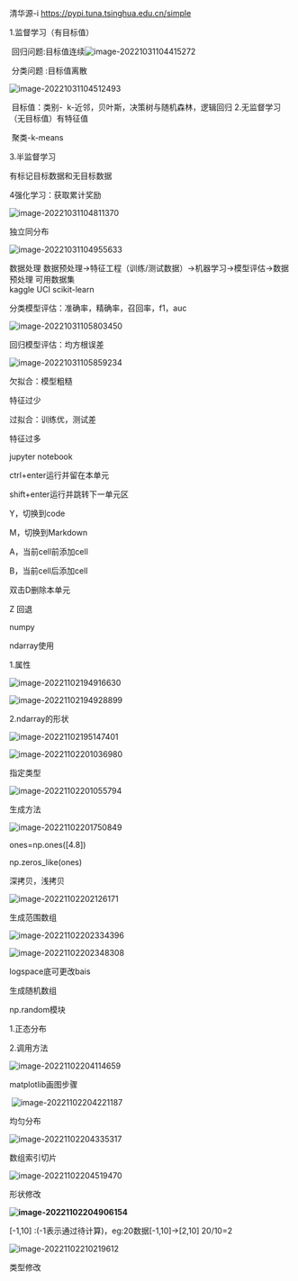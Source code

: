 清华源-i https://pypi.tuna.tsinghua.edu.cn/simple

1.监督学习（有目标值）

​		回归问题:目标值连续![image-20221031104415272](C:\Users\杜昊杰\AppData\Roaming\Typora\typora-user-images\image-20221031104415272.png)  

​        分类问题 :目标值离散

![image-20221031104512493](C:\Users\杜昊杰\AppData\Roaming\Typora\typora-user-images\image-20221031104512493.png)

​            目标值：类别-
​            k-近邻，贝叶斯，决策树与随机森林，逻辑回归
2.无监督学习（无目标值）有特征值

​            聚类-k-means

3.半监督学习

有标记目标数据和无目标数据

4强化学习：获取累计奖励

![image-20221031104811370](C:\Users\杜昊杰\AppData\Roaming\Typora\typora-user-images\image-20221031104811370.png)

独立同分布

![image-20221031104955633](C:\Users\杜昊杰\AppData\Roaming\Typora\typora-user-images\image-20221031104955633.png)



数据处理
    数据预处理->特征工程（训练/测试数据）->机器学习->模型评估->数据预处理
可用数据集    
    kaggle
    UCI
    scikit-learn



分类模型评估：准确率，精确率，召回率，f1，auc

![image-20221031105803450](C:\Users\杜昊杰\AppData\Roaming\Typora\typora-user-images\image-20221031105803450.png)



回归模型评估：均方根误差

![image-20221031105859234](C:\Users\杜昊杰\AppData\Roaming\Typora\typora-user-images\image-20221031105859234.png)



欠拟合：模型粗糙

特征过少



过拟合：训练优，测试差

特征过多

jupyter notebook

ctrl+enter运行并留在本单元

shift+enter运行并跳转下一单元区

 Y，切换到code

M，切换到Markdown

A，当前cell前添加cell

B，当前cell后添加cell

 双击D删除本单元

Z 回退

numpy

 ndarray使用

1.属性

![image-20221102194916630](C:\Users\杜昊杰\AppData\Roaming\Typora\typora-user-images\image-20221102194916630.png)



 ![image-20221102194928899](C:\Users\杜昊杰\AppData\Roaming\Typora\typora-user-images\image-20221102194928899.png)

2.ndarray的形状

 ![image-20221102195147401](C:\Users\杜昊杰\AppData\Roaming\Typora\typora-user-images\image-20221102195147401.png)

![image-20221102201036980](C:\Users\杜昊杰\AppData\Roaming\Typora\typora-user-images\image-20221102201036980.png)

指定类型

![image-20221102201055794](C:\Users\杜昊杰\AppData\Roaming\Typora\typora-user-images\image-20221102201055794.png)

生成方法

![image-20221102201750849](C:\Users\杜昊杰\AppData\Roaming\Typora\typora-user-images\image-20221102201750849.png)

ones=np.ones([4.8])

np.zeros_like(ones)

深拷贝，浅拷贝

![image-20221102202126171](C:\Users\杜昊杰\AppData\Roaming\Typora\typora-user-images\image-20221102202126171.png)

生成范围数组

![image-20221102202334396](C:\Users\杜昊杰\AppData\Roaming\Typora\typora-user-images\image-20221102202334396.png)

![image-20221102202348308](C:\Users\杜昊杰\AppData\Roaming\Typora\typora-user-images\image-20221102202348308.png)

logspace底可更改bais

生成随机数组

np.random模块

1.正态分布

 2.调用方法

![image-20221102204114659](C:\Users\杜昊杰\AppData\Roaming\Typora\typora-user-images\image-20221102204114659.png)

 matplotlib画图步骤

​		 ![image-20221102204221187](C:\Users\杜昊杰\AppData\Roaming\Typora\typora-user-images\image-20221102204221187.png)

均匀分布

![image-20221102204335317](C:\Users\杜昊杰\AppData\Roaming\Typora\typora-user-images\image-20221102204335317.png)

数组索引切片

![image-20221102204519470](C:\Users\杜昊杰\AppData\Roaming\Typora\typora-user-images\image-20221102204519470.png)

形状修改

**![image-20221102204906154](C:\Users\杜昊杰\AppData\Roaming\Typora\typora-user-images\image-20221102204906154.png)**

[-1,10] :(-1表示通过待计算)，eg:20数据[-1,10]->[2,10]  20/10=2

![image-20221102210219612](C:\Users\杜昊杰\AppData\Roaming\Typora\typora-user-images\image-20221102210219612.png) 

类型修改

